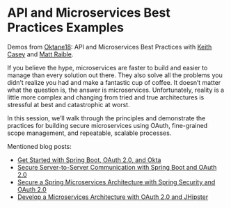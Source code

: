 # API and Microservices Best Practices Examples

Demos from [Oktane18](https://www.okta.com/oktane18/): API and Microservices Best Practices with [Keith Casey](https://twitter.com/caseysoftware) and [Matt Raible](https://twitter.com/mraible).

If you believe the hype, microservices are faster to build and easier to manage than every solution out there. They also solve all the problems you didn’t realize you had and make a fantastic cup of coffee. It doesn’t matter what the question is, the answer is microservices. Unfortunately, reality is a little more complex and changing from tried and true architectures is stressful at best and catastrophic at worst.

In this session, we’ll walk through the principles and demonstrate the practices for building secure microservices using OAuth, fine-grained scope management, and repeatable, scalable processes.

Mentioned blog posts:

* [Get Started with Spring Boot, OAuth 2.0, and Okta](https://developer.okta.com/blog/2017/03/21/spring-boot-oauth)
* [Secure Server-to-Server Communication with Spring Boot and OAuth 2.0](https://developer.okta.com/blog/2018/04/02/client-creds-with-spring-boot)
* [Secure a Spring Microservices Architecture with Spring Security and OAuth 2.0](https://developer.okta.com/blog/2018/02/13/secure-spring-microservices-with-oauth)
* [Develop a Microservices Architecture with OAuth 2.0 and JHipster](https://developer.okta.com/blog/2018/03/01/develop-microservices-jhipster-oauth)
